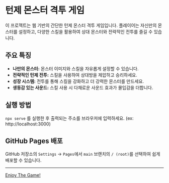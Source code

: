 # 턴제 몬스터 격투 게임

이 프로젝트는 웹 기반의 간단한 턴제 몬스터 격투 게임입니다.
플레이어는 자신만의 몬스터를 설정하고, 다양한 스킬을 활용하여 상대 몬스터와 전략적인 전투를 즐길 수 있습니다.

## 주요 특징

*   **나만의 몬스터:** 몬스터 이미지와 스킬을 자유롭게 설정할 수 있습니다.
*   **전략적인 턴제 전투:** 스킬을 사용하여 상대방을 제압하고 승리하세요.
*   **성장 시스템:** 전투를 통해 스킬을 강화하고 더 강력한 몬스터를 만드세요.
*   **생동감 있는 사운드:** 스킬 사용 시 다채로운 사운드 효과가 몰입감을 더합니다.

## 실행 방법

`npx serve` 를 실행한 후 출력되는 주소를 브라우저에 입력하세요. (ex: http://localhost:3000)

## GitHub Pages 배포

GitHub 저장소의 `Settings` -> `Pages`에서 `main` 브랜치의 `/ (root)`를 선택하여 쉽게 배포할 수 있습니다.

---

[Enjoy The Game!](https://crazrain.github.io/battle-game-by-yinorang/)
